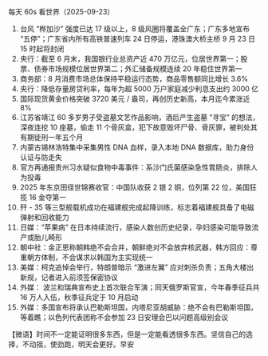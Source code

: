 每天 60s 看世界（2025-09-23）

1. 台风 “桦加沙” 强度已达 17 级以上，8 级风圈将覆盖全广东；广东多地宣布 “五停”；广东省内所有高铁普速列车 24 日停运，港珠澳大桥主桥 9 月 23 日 15 时起将封闭
2. 央行：截至 6 月末，我国银行业总资产近 470 万亿元，位居世界第一；股票、债券市场规模位居世界第二；外汇储备规模连续 20 年稳住世界第一
3. 商务部：8 月消费市场总体保持平稳运行态势，商品零售额同比增长 3.6%
4. 央行：降低存量房贷利率，每年为超 5000 万户家庭减少利息支出约 3000 亿
5. 国际现货黄金价格突破 3720 美元 / 盎司，再创历史新高，本月迄今累涨近 8%
6. 江苏省靖江 60 多岁男子受盗墓文艺作品影响，酒后产生盗墓 “寻宝” 的想法，深夜连挖 10 座墓，偷走 11 个骨灰盒，犯下故意毁坏尸骨、骨灰罪，被判处其有期徒刑一年五个月
7. 内蒙古锡林浩特集中采集男性 DNA 血样，录入本地 DNA 数据库，助力身份认证与防走失
8. 官方再通报贵州习水疑似食物中毒事件：系沙门氏菌感染急性胃肠炎，排除人为投毒
9. 2025 年东京田径世锦赛收官：中国队收获 2 银 2 铜，位列第 22 位，美国狂揽 16 金夺第一
10. 歼 - 35 等三型舰载机成功在福建舰完成起降训练，标志着福建舰具备了电磁弹射和回收能力
11. 日媒：“苹果病” 在日本持续流行，感染人数创历史纪录，孕妇感染可能导致流产或胎儿畸形
12. 朝中社：金正恩称朝韩绝不会合并，朝鲜绝对不会放弃核武器，韩方回应：尊重朝方体制，不会谋求以韩国为主实现统一
13. 美媒：柯克追悼会举行，特朗普暗示 “激进左翼” 应对刺杀负责；五角大楼出新规，记者进入前须签保密协议
14. 外媒： 波兰和瑞典宣布史上首次联合军演；同天俄罗斯官宣，今年春季征兵共 16 万人入伍，秋季征兵定于 10 月启动
15. 外媒：多国宣布将承认巴勒斯坦国，内塔尼亚胡威胁：绝不会有巴勒斯坦国，等着瞧；以色列代表团称不会参加 23 日安理会巴以问题高级别会议

【微语】时间不一定能证明很多东西，但是一定能看透很多东西。坚信自己的选择，不动摇，使劲跑，明天会更好。早安